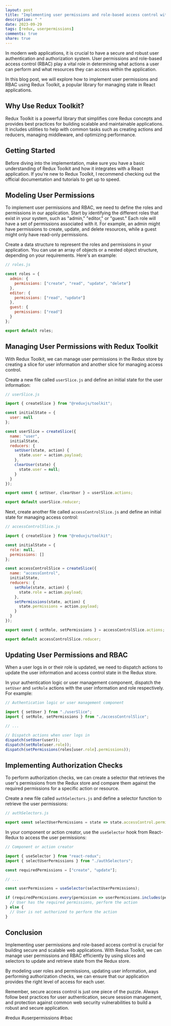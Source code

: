 ```yaml
---
layout: post
title: "Implementing user permissions and role-based access control with Redux Toolkit"
description: " "
date: 2023-09-29
tags: [redux, userpermissions]
comments: true
share: true
---
```


In modern web applications, it is crucial to have a secure and robust user authentication and authorization system. User permissions and role-based access control (RBAC) play a vital role in determining what actions a user can perform and what resources they can access within the application.

In this blog post, we will explore how to implement user permissions and RBAC using Redux Toolkit, a popular library for managing state in React applications.

## Why Use Redux Toolkit?

Redux Toolkit is a powerful library that simplifies core Redux concepts and provides best practices for building scalable and maintainable applications. It includes utilities to help with common tasks such as creating actions and reducers, managing middleware, and optimizing performance.

## Getting Started

Before diving into the implementation, make sure you have a basic understanding of Redux Toolkit and how it integrates with a React application. If you're new to Redux Toolkit, I recommend checking out the official documentation and tutorials to get up to speed.

## Modeling User Permissions

To implement user permissions and RBAC, we need to define the roles and permissions in our application. Start by identifying the different roles that exist in your system, such as "admin," "editor," or "guest." Each role will have a set of permissions associated with it. For example, an admin might have permissions to create, update, and delete resources, while a guest might only have read-only permissions.

Create a data structure to represent the roles and permissions in your application. You can use an array of objects or a nested object structure, depending on your requirements. Here's an example:

```javascript
// roles.js

const roles = {
  admin: {
    permissions: ["create", "read", "update", "delete"]
  },
  editor: {
    permissions: ["read", "update"]
  },
  guest: {
    permissions: ["read"]
  }
};

export default roles;
```

## Managing User Permissions with Redux Toolkit

With Redux Toolkit, we can manage user permissions in the Redux store by creating a slice for user information and another slice for managing access control.

Create a new file called `userSlice.js` and define an initial state for the user information:

```javascript
// userSlice.js

import { createSlice } from "@reduxjs/toolkit";

const initialState = {
  user: null
};

const userSlice = createSlice({
  name: "user",
  initialState,
  reducers: {
    setUser(state, action) {
      state.user = action.payload;
    },
    clearUser(state) {
      state.user = null;
    }
  }
});

export const { setUser, clearUser } = userSlice.actions;

export default userSlice.reducer;
```

Next, create another file called `accessControlSlice.js` and define an initial state for managing access control:

```javascript
// accessControlSlice.js

import { createSlice } from "@reduxjs/toolkit";

const initialState = {
  role: null,
  permissions: []
};

const accessControlSlice = createSlice({
  name: "accessControl",
  initialState,
  reducers: {
    setRole(state, action) {
      state.role = action.payload;
    },
    setPermissions(state, action) {
      state.permissions = action.payload;
    }
  }
});

export const { setRole, setPermissions } = accessControlSlice.actions;

export default accessControlSlice.reducer;
```

## Updating User Permissions and RBAC

When a user logs in or their role is updated, we need to dispatch actions to update the user information and access control state in the Redux store.

In your authentication logic or user management component, dispatch the `setUser` and `setRole` actions with the user information and role respectively. For example:

```javascript
// Authentication logic or user management component

import { setUser } from "./userSlice";
import { setRole, setPermissions } from "./accessControlSlice";

// ...

// Dispatch actions when user logs in
dispatch(setUser(user));
dispatch(setRole(user.role));
dispatch(setPermissions(roles[user.role].permissions));
```

## Implementing Authorization Checks

To perform authorization checks, we can create a selector that retrieves the user's permissions from the Redux store and compare them against the required permissions for a specific action or resource.

Create a new file called `authSelectors.js` and define a selector function to retrieve the user permissions:

```javascript
// authSelectors.js

export const selectUserPermissions = state => state.accessControl.permissions;
```

In your component or action creator, use the `useSelector` hook from React-Redux to access the user permissions:

```javascript
// Component or action creator

import { useSelector } from "react-redux";
import { selectUserPermissions } from "./authSelectors";

const requiredPermissions = ["create", "update"];

// ...

const userPermissions = useSelector(selectUserPermissions);

if (requiredPermissions.every(permission => userPermissions.includes(permission))) {
  // User has the required permissions, perform the action
} else {
  // User is not authorized to perform the action
}
```

## Conclusion

Implementing user permissions and role-based access control is crucial for building secure and scalable web applications. With Redux Toolkit, we can manage user permissions and RBAC efficiently by using slices and selectors to update and retrieve state from the Redux store.

By modeling user roles and permissions, updating user information, and performing authorization checks, we can ensure that our application provides the right level of access for each user.

Remember, secure access control is just one piece of the puzzle. Always follow best practices for user authentication, secure session management, and protection against common web security vulnerabilities to build a robust and secure application.

#redux #userpermissions #rbac